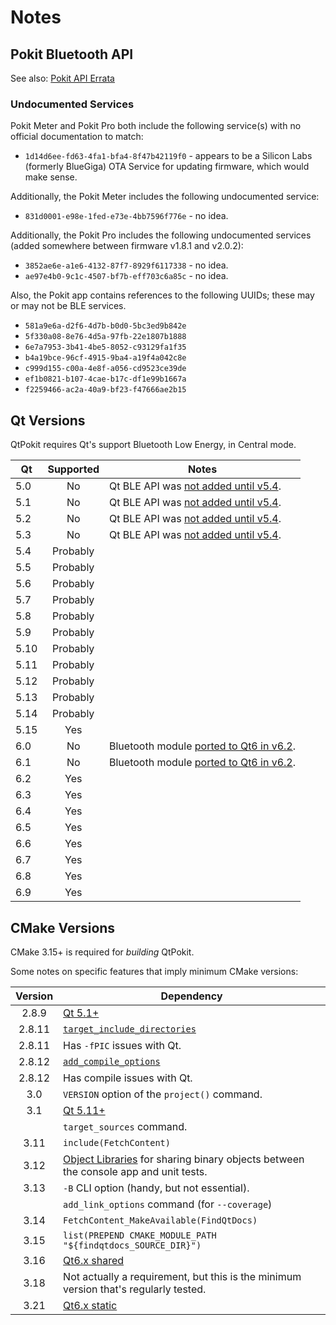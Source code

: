 # Notes

## Pokit Bluetooth API

See also: [Pokit API Errata](pokit.html)

### Undocumented Services

Pokit Meter and Pokit Pro both include the following service(s) with no official documentation to match:

* `1d14d6ee-fd63-4fa1-bfa4-8f47b42119f0` - appears to be a Silicon Labs (formerly BlueGiga) OTA Service
  for updating firmware, which would make sense.

Additionally, the Pokit Meter includes the following undocumented service:

* `831d0001-e98e-1fed-e73e-4bb7596f776e` - no idea.

Additionally, the Pokit Pro includes the following undocumented services (added somewhere between firmware v1.8.1 and
v2.0.2):

* `3852ae6e-a1e6-4132-87f7-8929f6117338` - no idea.
* `ae97e4b0-9c1c-4507-bf7b-eff703c6a85c` - no idea.

Also, the Pokit app contains references to the following UUIDs; these may or may not be BLE services.

* `581a9e6a-d2f6-4d7b-b0d0-5bc3ed9b842e`
* `5f330a08-8e76-4d5a-97fb-22e1807b1888`
* `6e7a7953-3b41-4be5-8052-c93129fa1f35`
* `b4a19bce-96cf-4915-9ba4-a19f4a042c8e`
* `c999d155-c00a-4e8f-a056-cd9523ce39de`
* `ef1b0821-b107-4cae-b17c-df1e99b1667a`
* `f2259466-ac2a-40a9-bf23-f47666ae2b15`

## Qt Versions

QtPokit requires Qt's support Bluetooth Low Energy, in Central mode.

|  Qt | Supported| Notes                                    |
|-----|:--------:|------------------------------------------|
| 5.0 | No       | Qt BLE API was [not added until v5.4].   |
| 5.1 | No       | Qt BLE API was [not added until v5.4].   |
| 5.2 | No       | Qt BLE API was [not added until v5.4].   |
| 5.3 | No       | Qt BLE API was [not added until v5.4].   |
| 5.4 | Probably |                                          |
| 5.5 | Probably |                                          |
| 5.6 | Probably |                                          |
| 5.7 | Probably |                                          |
| 5.8 | Probably |                                          |
| 5.9 | Probably |                                          |
| 5.10| Probably |                                          |
| 5.11| Probably |                                          |
| 5.12| Probably |                                          |
| 5.13| Probably |                                          |
| 5.14| Probably |                                          |
| 5.15| Yes      |                                          |
| 6.0 | No       | Bluetooth module [ported to Qt6 in v6.2].|
| 6.1 | No       | Bluetooth module [ported to Qt6 in v6.2].|
| 6.2 | Yes      |                                          |
| 6.3 | Yes      |                                          |
| 6.4 | Yes      |                                          |
| 6.5 | Yes      |                                          |
| 6.6 | Yes      |                                          |
| 6.7 | Yes      |                                          |
| 6.8 | Yes      |                                          |
| 6.9 | Yes      |                                          |

## CMake Versions

CMake 3.15+ is required for *building* QtPokit.

Some notes on specific features that imply minimum CMake versions:

| Version| Dependency                                                                           |
|:------:|--------------------------------------------------------------------------------------|
| 2.8.9  | [Qt 5.1+](https://github.com/qt/qtbase/blob/v5.1.0/src/corelib/Qt5Config.cmake.in) |
| 2.8.11 | [`target_include_directories`](https://cmake.org/cmake/help/v2.8.11/cmake.html#command:target_include_directories) |
| 2.8.11 | Has `-fPIC` issues with Qt. |
| 2.8.12 | [`add_compile_options`](https://cmake.org/cmake/help/v2.8.12/cmake.html#command:add_compile_options)
| 2.8.12 | Has compile issues with Qt. |
|  3.0   | `VERSION` option of the `project()` command.
|  3.1   | [Qt 5.11+](https://github.com/qt/qtbase/blob/v5.11.0/src/corelib/Qt5Config.cmake.in) |
|        | `target_sources` command. |
|  3.11  | `include(FetchContent)` |
|  3.12  | [Object Libraries] for sharing binary objects between the console app and unit tests.|
|  3.13  | `-B` CLI option (handy, but not essential).                                          |
|        | `add_link_options` command (for `--coverage`) |
|  3.14  | `FetchContent_MakeAvailable(FindQtDocs)` |
|  3.15  | `list(PREPEND CMAKE_MODULE_PATH "${findqtdocs_SOURCE_DIR}")` |
|  3.16  | [Qt6.x shared](https://github.com/qt/qtbase/blob/v6.2.0/.cmake.conf)|
|  3.18  | Not actually a requirement, but this is the minimum version that's regularly tested. |
|  3.21  | [Qt6.x static](https://github.com/qt/qtbase/blob/v6.2.0/.cmake.conf)|

[not added until v5.4]: https://doc.qt.io/qt-5/qtbluetooth-le-overview.html
[Object Libraries]: https://cmake.org/cmake/help/latest/command/add_library.html#object-libraries
[ported to Qt6 in v6.2]: https://www.qt.io/blog/qt-6.2-lts-released
